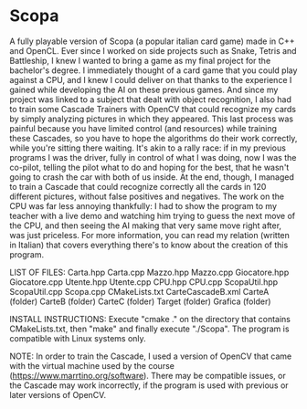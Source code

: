 # Scopa
A fully playable version of Scopa (a popular italian card game) made in C++ and OpenCL. 
Ever since I worked on side projects such as Snake, Tetris and Battleship, I knew I wanted to bring 
a game as my final project for the bachelor's degree. I immediately thought of a card game that you
could play against a CPU, and I knew I could deliver on that thanks to the experience I gained while
developing the AI on these previous games. And since my project was linked to a subject that dealt with
object recognition, I also had to train some Cascade Trainers with OpenCV that could recognize my cards
by simply analyzing pictures in which they appeared. This last process was painful because you have limited
control (and resources) while training these Cascades, so you have to hope the algorithms do their work
correctly, while you're sitting there waiting. It's akin to a rally race: if in my previous programs I was
the driver, fully in control of what I was doing, now I was the co-pilot, telling the pilot what to do and 
hoping for the best, that he wasn't going to crash the car with both of us inside.
At the end, though, I managed to train a Cascade that could recognize correctly all the cards in 
120 different pictures, without false positives and negatives.
The work on the CPU was far less annoying thankfully: I had to show the program to my teacher with a live 
demo and watching him trying to guess the next move of the CPU, and then seeing the AI making that very same 
move right after, was just priceless.
For more information, you can read my relation (written in Italian) that covers everything there's to
know about the creation of this program.

LIST OF FILES:
Carta.hpp
Carta.cpp
Mazzo.hpp
Mazzo.cpp
Giocatore.hpp
Giocatore.cpp
Utente.hpp
Utente.cpp
CPU.hpp
CPU.cpp
ScopaUtil.hpp
ScopaUtil.cpp
Scopa.cpp
CMakeLists.txt
CarteCascadeB.xml
CarteA (folder)
CarteB (folder)
CarteC (folder)
Target (folder)
Grafica (folder)

INSTALL INSTRUCTIONS:
Execute "cmake ." on the directory that contains CMakeLists.txt, then "make" and finally execute "./Scopa".
The program is compatible with Linux systems only.

NOTE: 
In order to train the Cascade, I used a version of OpenCV that came with the virtual machine used by the course
(https://www.marrtino.org/software). There may be compatible issues, or the Cascade may work incorrectly, if the program
is used with previous or later versions of OpenCV.

